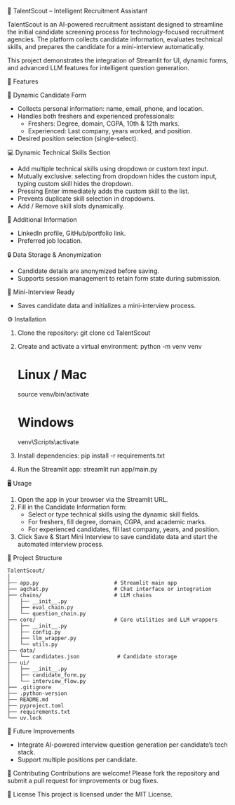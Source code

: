 🚀 TalentScout – Intelligent Recruitment Assistant

TalentScout is an AI-powered recruitment assistant designed to streamline the initial candidate screening process for technology-focused recruitment agencies. The platform collects candidate information, evaluates technical skills, and prepares the candidate for a mini-interview automatically.

This project demonstrates the integration of Streamlit for UI, dynamic forms, and advanced LLM features for intelligent question generation.

🌟 Features

📝 Dynamic Candidate Form
- Collects personal information: name, email, phone, and location.
- Handles both freshers and experienced professionals:
  - Freshers: Degree, domain, CGPA, 10th & 12th marks.
  - Experienced: Last company, years worked, and position.
- Desired position selection (single-select).

💻 Dynamic Technical Skills Section
- Add multiple technical skills using dropdown or custom text input.
- Mutually exclusive: selecting from dropdown hides the custom input, typing custom skill hides the dropdown.
- Pressing Enter immediately adds the custom skill to the list.
- Prevents duplicate skill selection in dropdowns.
- Add / Remove skill slots dynamically.

📎 Additional Information
- LinkedIn profile, GitHub/portfolio link.
- Preferred job location.

🔒 Data Storage & Anonymization
- Candidate details are anonymized before saving.
- Supports session management to retain form state during submission.

🎯 Mini-Interview Ready
- Saves candidate data and initializes a mini-interview process.

⚙️ Installation

1. Clone the repository:
   git clone <repository-url>
   cd TalentScout

2. Create and activate a virtual environment:
   python -m venv venv
   # Linux / Mac
   source venv/bin/activate
   # Windows
   venv\Scripts\activate

3. Install dependencies:
   pip install -r requirements.txt

4. Run the Streamlit app:
   streamlit run app/main.py

🖥️ Usage

1. Open the app in your browser via the Streamlit URL.
2. Fill in the Candidate Information form:
   - Select or type technical skills using the dynamic skill fields.
   - For freshers, fill degree, domain, CGPA, and academic marks.
   - For experienced candidates, fill last company, years, and position.
3. Click Save & Start Mini Interview to save candidate data and start the automated interview process.

📁 Project Structure

```
TalentScout/
│
├── app.py                        # Streamlit main app
├── aqchat.py                     # Chat interface or integration
├── chains/                       # LLM chains
│   ├── __init__.py
│   ├── eval_chain.py
│   └── question_chain.py
├── core/                         # Core utilities and LLM wrappers
│   ├── __init__.py
│   ├── config.py
│   ├── llm_wrapper.py
│   └── utils.py
├── data/
│   └── candidates.json            # Candidate storage
├── ui/
│   ├── __init__.py
│   ├── candidate_form.py
│   └── interview_flow.py
├── .gitignore
├── .python-version
├── README.md
├── pyproject.toml
├── requirements.txt
└── uv.lock
```

🔮 Future Improvements
- Integrate AI-powered interview question generation per candidate’s tech stack.
- Support multiple positions per candidate.


🤝 Contributing
Contributions are welcome! Please fork the repository and submit a pull request for improvements or bug fixes.

📜 License
This project is licensed under the MIT License.
